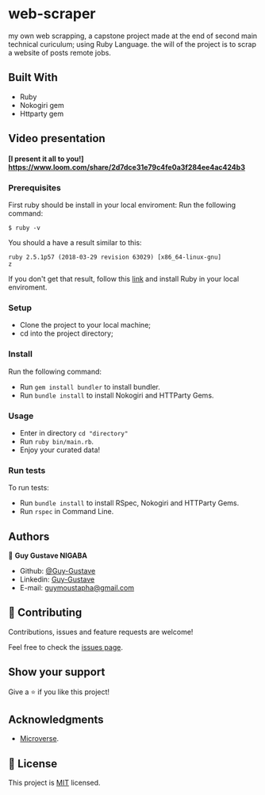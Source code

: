 # web-scraper
my own web scrapping, a capstone project made at the end of second main technical curiculum; using Ruby Language. the will of the project is to scrap a website of posts remote jobs.

## Built With

- Ruby
- Nokogiri gem
- Httparty gem

## Video presentation

#### [I present it all to you!] https://www.loom.com/share/2d7dce31e79c4fe0a3f284ee4ac424b3

### Prerequisites

First ruby should be install in your local enviroment:
Run the following command:

```
$ ruby -v
```

You should a have a result similar to this:

```
ruby 2.5.1p57 (2018-03-29 revision 63029) [x86_64-linux-gnu]
z
```

If you don't get that result, follow this [link](https://www.ruby-lang.org/en/documentation/installation/) and install Ruby in your local enviroment.

### Setup

- Clone the project to your local machine;
- cd into the project directory;

### Install

Run the following command:
- Run `gem install bundler` to install bundler.
- Run `bundle install` to install Nokogiri and HTTParty Gems.

### Usage

- Enter in directory `cd "directory"`
- Run `ruby bin/main.rb`.
- Enjoy your curated data!


### Run tests

To run tests:
- Run `bundle install` to install RSpec, Nokogiri and HTTParty Gems.
- Run `rspec` in Command Line.

## Authors


👤 **Guy Gustave NIGABA**

- Github: [@Guy-Gustave](https://github.com/Guy-Gustave)
- Linkedin: [Guy-Gustave](https://www.linkedin.com/in/guy-gustave-nigaba-7988ba181/)
- E-mail: [guymoustapha@gmail.com](guymoustapha@gmail.com)

 
## 🤝 Contributing

Contributions, issues and feature requests are welcome!

Feel free to check the [issues page](issues/).

## Show your support

Give a ⭐️ if you like this project!

## Acknowledgments

- [Microverse](https://www.microverse.org/).

## 📝 License

This project is [MIT](lic.url) licensed.

